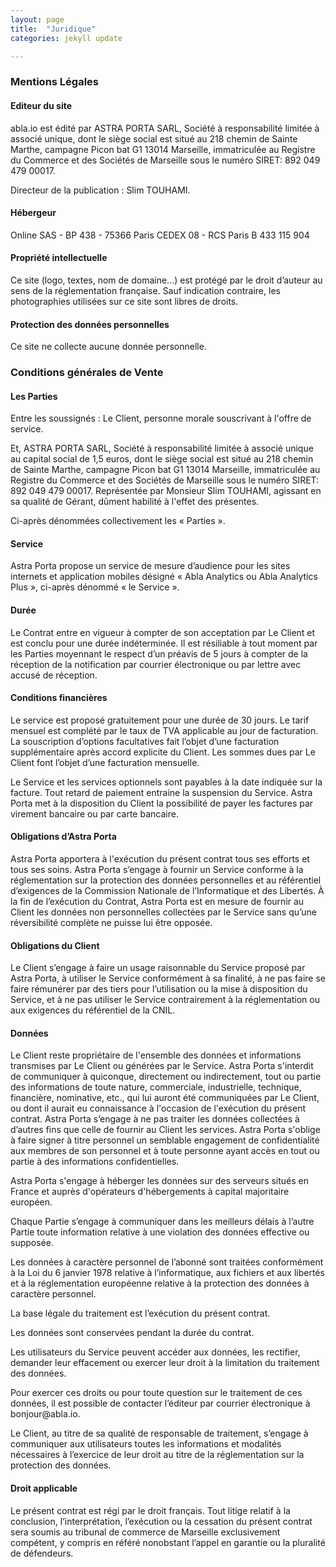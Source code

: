 ```yaml
---
layout: page
title:  "Juridique"
categories: jekyll update

---
```

<div class="max__body-width"><h3>Mentions Légales</h3><h4>Editeur du site</h4><p>abla.io est édité par ASTRA PORTA SARL, Société à responsabilité limitée à associé unique, dont le siège social est situé au 218 chemin de Sainte Marthe, campagne Picon bat G1 13014 Marseille, immatriculée au Registre du Commerce et des Sociétés de Marseille sous le numéro SIRET: 892 049 479 00017.</p><p>Directeur de la publication : Slim TOUHAMI. </p><h4>Hébergeur</h4><p>Online SAS - BP 438 - 75366 Paris CEDEX 08 - RCS Paris B 433 115 904 </p><h4>Propriété intellectuelle</h4><p>Ce site (logo, textes, nom de domaine…) est protégé par le droit d’auteur au sens de la réglementation française. Sauf indication contraire, les photographies utilisées sur ce site sont libres de droits.</p><h4>Protection des données personnelles</h4><p>Ce site ne collecte aucune donnée personnelle.</p><h3>Conditions générales de Vente</h3><h4>Les Parties</h4><p>Entre les soussignés : Le Client, personne morale souscrivant à l'offre de service.</p><p>Et, ASTRA PORTA SARL, Société à responsabilité limitée à associé unique au capital social de 1,5 euros, dont le siège social est situé au 218 chemin de Sainte Marthe, campagne Picon bat G1 13014 Marseille, immatriculée au Registre du Commerce et des Sociétés de Marseille sous le numéro SIRET: 892 049 479 00017. Représentée par Monsieur Slim TOUHAMI, agissant en sa qualité de Gérant, dûment habilité à l'effet des présentes.</p><p>Ci-après dénommées collectivement les « Parties ». </p><h4>Service</h4><p>Astra Porta propose un service de mesure d’audience pour les sites internets et application mobiles désigné « Abla Analytics ou Abla Analytics Plus », ci-après dénommé « le Service ».</p><h4>Durée</h4><p>Le Contrat entre en vigueur à compter de son acceptation par Le Client et est conclu pour une durée indéterminée. Il est résiliable à tout moment par les Parties moyennant le respect d’un préavis de 5 jours à compter de la réception de la notification par courrier électronique ou par lettre avec accusé de réception.</p><h4>Conditions financières</h4><p>Le service est proposé gratuitement pour une durée de 30 jours. Le tarif mensuel est complété par le taux de TVA applicable au jour de facturation. La souscription d’options facultatives fait l’objet d’une facturation supplémentaire après accord explicite du Client. Les sommes dues par Le Client font l’objet d’une facturation mensuelle.</p><p>Le Service et les services optionnels sont payables à la date indiquée sur la facture. Tout retard de paiement entraine la suspension du Service. Astra Porta met à la disposition du Client la possibilité de payer les factures par virement bancaire ou par carte bancaire.</p><h4>Obligations d’Astra Porta</h4><p>Astra Porta apportera à l'exécution du présent contrat tous ses efforts et tous ses soins. Astra Porta s’engage à fournir un Service conforme à la réglementation sur la protection des données personnelles et au référentiel d’exigences de la Commission Nationale de l’Informatique et des Libertés. À la fin de l’exécution du Contrat, Astra Porta est en mesure de fournir au Client les données non personnelles collectées par le Service sans qu’une réversibilité complète ne puisse lui être opposée.</p><h4>Obligations du Client</h4><p>Le Client s’engage à faire un usage raisonnable du Service proposé par Astra Porta, à utiliser le Service conformément à sa finalité, à ne pas faire se faire rémunérer par des tiers pour l’utilisation ou la mise à disposition du Service, et à ne pas utiliser le Service contrairement à la réglementation ou aux exigences du référentiel de la CNIL.</p><h4>Données</h4><p>Le Client reste propriétaire de l'ensemble des données et informations transmises par Le Client ou générées par le Service. Astra Porta s'interdit de communiquer à quiconque, directement ou indirectement, tout ou partie des informations de toute nature, commerciale, industrielle, technique, financière, nominative, etc., qui lui auront été communiquées par Le Client, ou dont il aurait eu connaissance à l'occasion de l'exécution du présent contrat. Astra Porta s’engage à ne pas traiter les données collectées à d’autres fins que celle de fournir au Client les services. Astra Porta s'oblige à faire signer à titre personnel un semblable engagement de confidentialité aux membres de son personnel et à toute personne ayant accès en tout ou partie à des informations confidentielles.</p><p>Astra Porta s'engage à héberger les données sur des serveurs situés en France et auprès d'opérateurs d'hébergements à capital majoritaire européen.</p><p>Chaque Partie s’engage à communiquer dans les meilleurs délais à l’autre Partie toute information relative à une violation des données effective ou supposée.</p><p>Les données à caractère personnel de l’abonné sont traitées conformément à la Loi du 6 janvier 1978 relative à l’informatique, aux fichiers et aux libertés et à la réglementation européenne relative à la protection des données à caractère personnel.</p><p>La base légale du traitement est l’exécution du présent contrat.</p><p>Les données sont conservées pendant la durée du contrat.</p><p>Les utilisateurs du Service peuvent accéder aux données, les rectifier, demander leur effacement ou exercer leur droit à la limitation du traitement des données.</p><p>Pour exercer ces droits ou pour toute question sur le traitement de ces données, il est possible de contacter l’éditeur par courrier électronique à bonjour@abla.io.</p><p>Le Client, au titre de sa qualité de responsable de traitement, s’engage à communiquer aux utilisateurs toutes les informations et modalités nécessaires à l’exercice de leur droit au titre de la réglementation sur la protection des données.</p><h4>Droit applicable</h4><p>Le présent contrat est régi par le droit français. Tout litige relatif à la conclusion, l’interprétation, l’exécution ou la cessation du présent contrat sera soumis au tribunal de commerce de Marseille exclusivement compétent, y compris en référé nonobstant l’appel en garantie ou la pluralité de défendeurs.</p></div>
